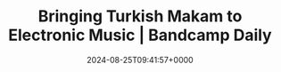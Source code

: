---
title: Bringing Turkish Makam to Electronic Music | Bandcamp Daily
slug: 20240825T094157
date: 2024-08-25T09:41:57+0000
params:
  url: https://daily.bandcamp.com/scene-report/turkish-electronic-makam-list
tags:
- music
---